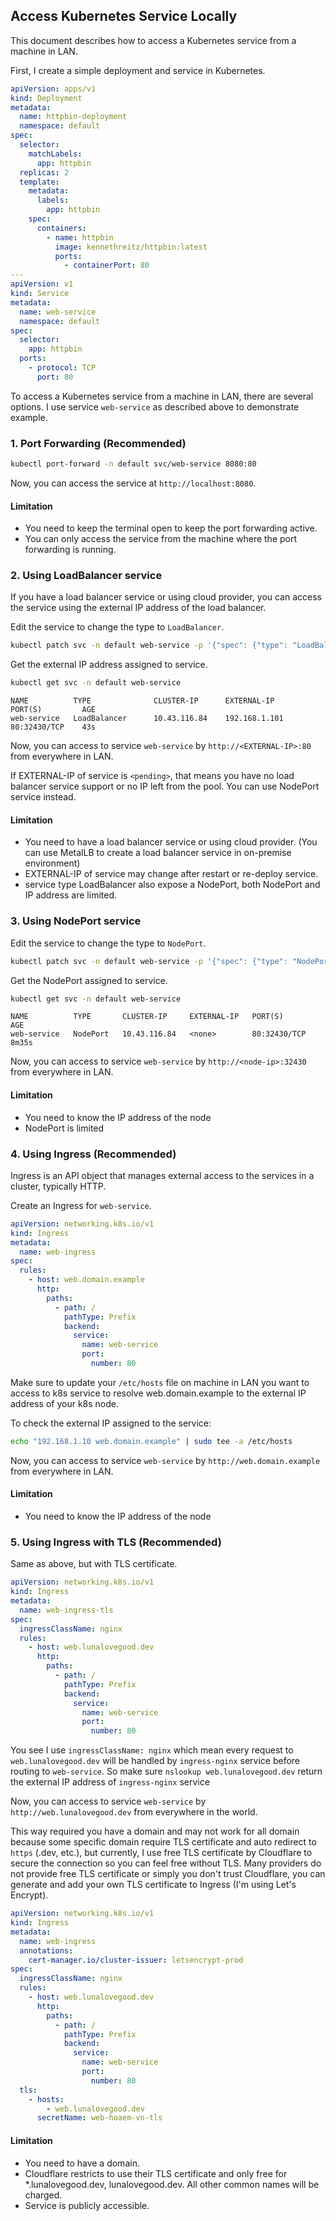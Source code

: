 ## Access Kubernetes Service Locally

This document describes how to access a Kubernetes service from a machine in LAN.

First, I create a simple deployment and service in Kubernetes.

```yaml
apiVersion: apps/v1
kind: Deployment
metadata:
  name: httpbin-deployment
  namespace: default
spec:
  selector:
    matchLabels:
      app: httpbin
  replicas: 2
  template:
    metadata:
      labels:
        app: httpbin
    spec:
      containers:
        - name: httpbin
          image: kennethreitz/httpbin:latest
          ports:
            - containerPort: 80
---
apiVersion: v1
kind: Service
metadata:
  name: web-service
  namespace: default
spec:
  selector:
    app: httpbin
  ports:
    - protocol: TCP
      port: 80
```

To access a Kubernetes service from a machine in LAN, there are several options. I use service `web-service` as described above to demonstrate example.

### 1. Port Forwarding (Recommended)

```bash
kubectl port-forward -n default svc/web-service 8080:80
```

Now, you can access the service at `http://localhost:8080`.

#### Limitation

- You need to keep the terminal open to keep the port forwarding active.
- You can only access the service from the machine where the port forwarding is running.

### 2. Using LoadBalancer service

If you have a load balancer service or using cloud provider, you can access the service using the external IP address of the load balancer.

Edit the service to change the type to `LoadBalancer`.

```bash
kubectl patch svc -n default web-service -p '{"spec": {"type": "LoadBalancer"}}'
```

Get the external IP address assigned to service.

```bash
kubectl get svc -n default web-service
```

```
NAME          TYPE              CLUSTER-IP      EXTERNAL-IP     PORT(S)         AGE
web-service   LoadBalancer      10.43.116.84    192.168.1.101   80:32430/TCP    43s
```

Now, you can access to service `web-service` by `http://<EXTERNAL-IP>:80` from everywhere in LAN.

If EXTERNAL-IP of service is `<pending>`, that means you have no load balancer service support or no IP left from the pool. You can use NodePort service instead.

#### Limitation

- You need to have a load balancer service or using cloud provider. (You can use MetalLB to create a load balancer service in on-premise environment)
- EXTERNAL-IP of service may change after restart or re-deploy service.
- service type LoadBalancer also expose a NodePort, both NodePort and IP address are limited.

### 3. Using NodePort service

Edit the service to change the type to `NodePort`.

```bash
kubectl patch svc -n default web-service -p '{"spec": {"type": "NodePort"}}'
```

Get the NodePort assigned to service.

```bash
kubectl get svc -n default web-service
```

```
NAME          TYPE       CLUSTER-IP     EXTERNAL-IP   PORT(S)        AGE
web-service   NodePort   10.43.116.84   <none>        80:32430/TCP   8m35s
```

Now, you can access to service `web-service` by `http://<node-ip>:32430` from everywhere in LAN.

#### Limitation

- You need to know the IP address of the node
- NodePort is limited

### 4. Using Ingress (Recommended)

Ingress is an API object that manages external access to the services in a cluster, typically HTTP.

Create an Ingress for `web-service`.

```yaml
apiVersion: networking.k8s.io/v1
kind: Ingress
metadata:
  name: web-ingress
spec:
  rules:
    - host: web.domain.example
      http:
        paths:
          - path: /
            pathType: Prefix
            backend:
              service:
                name: web-service
                port:
                  number: 80
```

Make sure to update your `/etc/hosts` file on machine in LAN you want to access to k8s service to resolve web.domain.example to the external IP address of your k8s node.

To check the external IP assigned to the service:
  
```bash
echo "192.168.1.10 web.domain.example" | sudo tee -a /etc/hosts
```

Now, you can access to service `web-service` by `http://web.domain.example` from everywhere in LAN.

#### Limitation

- You need to know the IP address of the node

### 5. Using Ingress with TLS (Recommended)

Same as above, but with TLS certificate.

```yaml
apiVersion: networking.k8s.io/v1
kind: Ingress
metadata:
  name: web-ingress-tls
spec:
  ingressClassName: nginx
  rules:
    - host: web.lunalovegood.dev
      http:
        paths:
          - path: /
            pathType: Prefix
            backend:
              service:
                name: web-service
                port:
                  number: 80
```

You see I use `ingressClassName: nginx` which mean every request to `web.lunalovegood.dev` will be handled by `ingress-nginx` service before routing to `web-service`. So make sure `nslookup web.lunalovegood.dev` return the external IP address of `ingress-nginx` service

Now, you can access to service `web-service` by `http://web.lunalovegood.dev` from everywhere in the world.

This way required you have a domain and may not work for all domain because some specific domain require TLS certificate and auto redirect to `https` (.dev, etc.), but currently, I use free TLS certificate by Cloudflare to secure the connection so you can feel free without TLS.
Many providers do not provide free TLS certificate or simply you don't trust Cloudflare, you can generate and add your own TLS certificate to Ingress (I'm using Let's Encrypt).

```yaml
apiVersion: networking.k8s.io/v1
kind: Ingress
metadata:
  name: web-ingress
  annotations:
    cert-manager.io/cluster-issuer: letsencrypt-prod
spec:
  ingressClassName: nginx
  rules:
    - host: web.lunalovegood.dev
      http:
        paths:
          - path: /
            pathType: Prefix
            backend:
              service:
                name: web-service
                port:
                  number: 80
  tls:
    - hosts:
        - web.lunalovegood.dev
      secretName: web-hoaem-vn-tls
```

#### Limitation

- You need to have a domain.
- Cloudflare restricts to use their TLS certificate and only free for *.lunalovegood.dev, lunalovegood.dev. All other common names will be charged.
- Service is publicly accessible.
